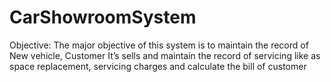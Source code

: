 # CarShowroomSystem
Objective: The major objective of this system is to maintain the record of New vehicle, Customer It’s sells and maintain the record of servicing like as space replacement, servicing charges and calculate the bill of customer
